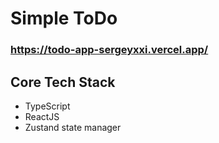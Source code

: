 # Simple ToDo
### https://todo-app-sergeyxxi.vercel.app/

## Core Tech Stack
- TypeScript
- ReactJS
- Zustand state manager
